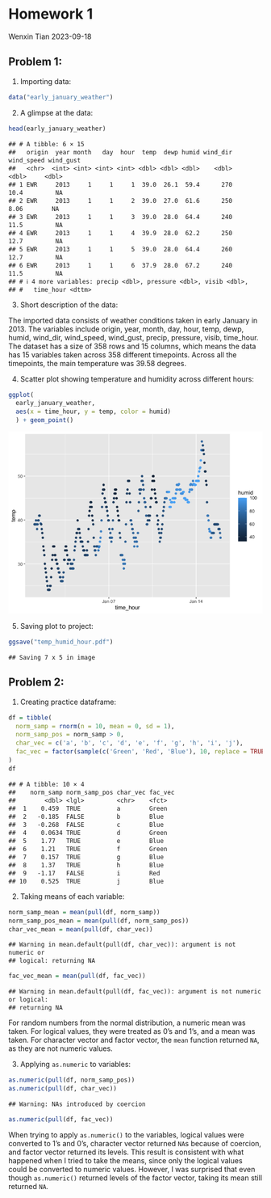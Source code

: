 Homework 1
================
Wenxin Tian
2023-09-18

## Problem 1:

1.  Importing data:

``` r
data("early_january_weather")
```

2.  A glimpse at the data:

``` r
head(early_january_weather)
```

    ## # A tibble: 6 × 15
    ##   origin  year month   day  hour  temp  dewp humid wind_dir wind_speed wind_gust
    ##   <chr>  <int> <int> <int> <int> <dbl> <dbl> <dbl>    <dbl>      <dbl>     <dbl>
    ## 1 EWR     2013     1     1     1  39.0  26.1  59.4      270      10.4         NA
    ## 2 EWR     2013     1     1     2  39.0  27.0  61.6      250       8.06        NA
    ## 3 EWR     2013     1     1     3  39.0  28.0  64.4      240      11.5         NA
    ## 4 EWR     2013     1     1     4  39.9  28.0  62.2      250      12.7         NA
    ## 5 EWR     2013     1     1     5  39.0  28.0  64.4      260      12.7         NA
    ## 6 EWR     2013     1     1     6  37.9  28.0  67.2      240      11.5         NA
    ## # ℹ 4 more variables: precip <dbl>, pressure <dbl>, visib <dbl>,
    ## #   time_hour <dttm>

3.  Short description of the data:

The imported data consists of weather conditions taken in early January
in 2013. The variables include origin, year, month, day, hour, temp,
dewp, humid, wind_dir, wind_speed, wind_gust, precip, pressure, visib,
time_hour. The dataset has a size of 358 rows and 15 columns, which
means the data has 15 variables taken across 358 different timepoints.
Across all the timepoints, the main temperature was 39.58 degrees.

4.  Scatter plot showing temperature and humidity across different
    hours:

``` r
ggplot(
  early_january_weather, 
  aes(x = time_hour, y = temp, color = humid)
  ) + geom_point()
```

![](p8105_hw1_wt2369_files/figure-gfm/unnamed-chunk-4-1.png)<!-- -->

5.  Saving plot to project:

``` r
ggsave("temp_humid_hour.pdf")
```

    ## Saving 7 x 5 in image

## Problem 2:

1.  Creating practice dataframe:

``` r
df = tibble(
  norm_samp = rnorm(n = 10, mean = 0, sd = 1),
  norm_samp_pos = norm_samp > 0,
  char_vec = c('a', 'b', 'c', 'd', 'e', 'f', 'g', 'h', 'i', 'j'),
  fac_vec = factor(sample(c('Green', 'Red', 'Blue'), 10, replace = TRUE))
)
df
```

    ## # A tibble: 10 × 4
    ##    norm_samp norm_samp_pos char_vec fac_vec
    ##        <dbl> <lgl>         <chr>    <fct>  
    ##  1    0.459  TRUE          a        Green  
    ##  2   -0.185  FALSE         b        Blue   
    ##  3   -0.268  FALSE         c        Blue   
    ##  4    0.0634 TRUE          d        Green  
    ##  5    1.77   TRUE          e        Blue   
    ##  6    1.21   TRUE          f        Green  
    ##  7    0.157  TRUE          g        Blue   
    ##  8    1.37   TRUE          h        Blue   
    ##  9   -1.17   FALSE         i        Red    
    ## 10    0.525  TRUE          j        Blue

2.  Taking means of each variable:

``` r
norm_samp_mean = mean(pull(df, norm_samp))
norm_samp_pos_mean = mean(pull(df, norm_samp_pos))
char_vec_mean = mean(pull(df, char_vec))
```

    ## Warning in mean.default(pull(df, char_vec)): argument is not numeric or
    ## logical: returning NA

``` r
fac_vec_mean = mean(pull(df, fac_vec))
```

    ## Warning in mean.default(pull(df, fac_vec)): argument is not numeric or logical:
    ## returning NA

For random numbers from the normal distribution, a numeric mean was
taken. For logical values, they were treated as 0’s and 1’s, and a mean
was taken. For character vector and factor vector, the `mean` function
returned `NA`, as they are not numeric values.

3.  Applying `as.numeric` to variables:

``` r
as.numeric(pull(df, norm_samp_pos))
as.numeric(pull(df, char_vec))
```

    ## Warning: NAs introduced by coercion

``` r
as.numeric(pull(df, fac_vec))
```

When trying to apply `as.numeric()` to the variables, logical values
were converted to 1’s and 0’s, character vector returned `NA`s because
of coercion, and factor vector returned its levels. This result is
consistent with what happened when I tried to take the means, since only
the logical values could be converted to numeric values. However, I was
surprised that even though `as.numeric()` returned levels of the factor
vector, taking its mean still returned `NA`.
